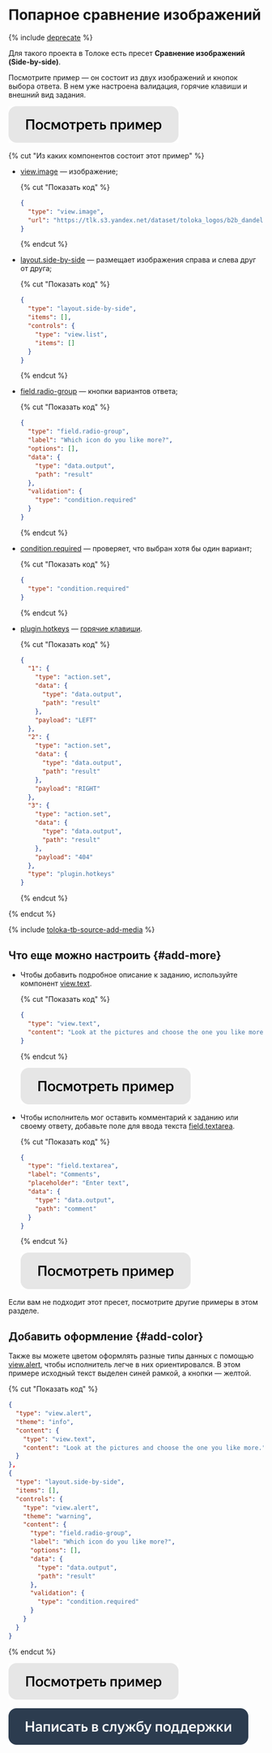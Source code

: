 # Попарное сравнение изображений

{% include [deprecate](../../_includes/deprecate.md) %}

Для такого проекта в Толоке есть пресет **Сравнение изображений (Side-by-side)**.

Посмотрите пример — он состоит из двух изображений и кнопок выбора ответа. В нем уже настроена валидация, горячие клавиши и внешний вид задания.

[![](../_images/buttons/view-example.svg)](https://ya.cc/t/25Fr4UGS3ttDEV)

{% cut "Из каких компонентов состоит этот пример" %}

- [view.image](../reference/view.image.md) — изображение;

  {% cut "Показать код" %}

  ```json
  {
    "type": "view.image",
    "url": "https://tlk.s3.yandex.net/dataset/toloka_logos/b2b_dandelion_icon.png"
  }
  ```

  {% endcut %}

- [layout.side-by-side](../reference/layout.side-by-side.md) — размещает изображения справа и слева друг от друга;

  {% cut "Показать код" %}

  ```json
  {
    "type": "layout.side-by-side",
    "items": [],
    "controls": {
      "type": "view.list",
      "items": []
    }
  }
  ```

  {% endcut %}

- [field.radio-group](../reference/field.radio-group.md) — кнопки вариантов ответа;

  {% cut "Показать код" %}

  ```json
  {
    "type": "field.radio-group",
    "label": "Which icon do you like more?",
    "options": [],
    "data": {
      "type": "data.output",
      "path": "result"
    },
    "validation": {
      "type": "condition.required"
    }
  }
  ```

  {% endcut %}

- [condition.required](../reference/condition.required.md) — проверяет, что выбран хотя бы один вариант;

  {% cut "Показать код" %}

  ```json
  {
    "type": "condition.required"
  }
  ```

  {% endcut %}

- [plugin.hotkeys](../reference/plugin.hotkeys.md) — [горячие клавиши](../best-practices/hotkeys.md).

  {% cut "Показать код" %}

  ```json
  {
    "1": {
      "type": "action.set",
      "data": {
        "type": "data.output",
        "path": "result"
      },
      "payload": "LEFT"
    },
    "2": {
      "type": "action.set",
      "data": {
        "type": "data.output",
        "path": "result"
      },
      "payload": "RIGHT"
    },
    "3": {
      "type": "action.set",
      "data": {
        "type": "data.output",
        "path": "result"
      },
      "payload": "404"
    },
    "type": "plugin.hotkeys"
  }
  ```

  {% endcut %}

{% endcut %}

{% include [toloka-tb-source-add-media](../_includes/toloka-tb-source/id-toloka-tb-source/add-media.md) %}

## Что еще можно настроить {#add-more}

- Чтобы добавить подробное описание к заданию, используйте компонент [view.text](../reference/view.text.md).

  {% cut "Показать код" %}

  ```json
  {
    "type": "view.text",
    "content": "Look at the pictures and choose the one you like more."
  }
  ```

  {% endcut %}

  [![](../_images/buttons/view-example.svg)](https://ya.cc/t/unvVAF-93ttDFe)

- Чтобы исполнитель мог оставить комментарий к заданию или своему ответу, добавьте поле для ввода текста [field.textarea](../reference/field.textarea.md).

  {% cut "Показать код" %}

  ```json
  {
    "type": "field.textarea",
    "label": "Comments",
    "placeholder": "Enter text",
    "data": {
      "type": "data.output",
      "path": "comment"
    }
  }
  ```

  {% endcut %}

  [![](../_images/buttons/view-example.svg)](https://ya.cc/t/xCvJnVvg3ttDGy)

Если вам не подходит этот пресет, посмотрите другие примеры в этом разделе.

## Добавить оформление {#add-color}

Также вы можете цветом оформлять разные типы данных с помощью [view.alert](../reference/view.alert.md), чтобы исполнитель легче в них ориентировался. В этом примере исходный текст выделен синей рамкой, а кнопки — желтой.

  {% cut "Показать код" %}

  ```json
  {
    "type": "view.alert",
    "theme": "info",
    "content": {
      "type": "view.text",
      "content": "Look at the pictures and choose the one you like more."
    }
  },
  {
    "type": "layout.side-by-side",
    "items": [],
    "controls": {
      "type": "view.alert",
      "theme": "warning",
      "content": {
        "type": "field.radio-group",
        "label": "Which icon do you like more?",
        "options": [],
        "data": {
          "type": "data.output",
          "path": "result"
        },
        "validation": {
          "type": "condition.required"
        }
      }
    }
  }
  ```

  {% endcut %}

  [![](../_images/buttons/view-example.svg)](https://ya.cc/t/UKFF2Obp3ttDJb)

[![image](../_images/buttons/contact-support.svg)](../concepts/support.md)